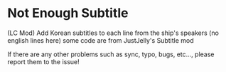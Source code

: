 # Not Enough Subtitle
(LC Mod) Add Korean subtitles to each line from the ship's speakers (no english lines here)
some code are from JustJelly's Subtitle mod


If there are any other problems such as sync, typo, bugs, etc..., please report them to the issue!

